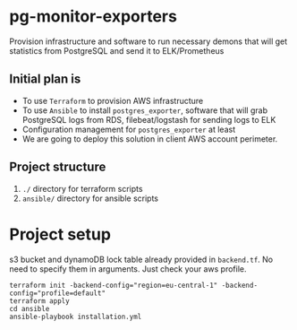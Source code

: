 # pg-monitor-exporters
Provision infrastructure and software to run necessary demons that will get statistics from PostgreSQL and send it to ELK/Prometheus

## Initial plan is
- To use `Terraform` to provision AWS infrastructure
- To use `Ansible` to install `postgres_exporter`, software that will grab PostgreSQL logs from RDS, filebeat/logstash for sending logs to ELK
- Configuration management for `postgres_exporter` at least
- We are going to deploy this solution in client AWS account perimeter.

## Project structure
1. `./` directory for terraform scripts
2. `ansible/` directory for ansible scripts

# Project setup 
s3 bucket and dynamoDB lock table already provided in `backend.tf`. No need to specify them in arguments. Just check your aws profile.
```
terraform init -backend-config="region=eu-central-1" -backend-config="profile=default"
terraform apply
cd ansible
ansible-playbook installation.yml 
```
